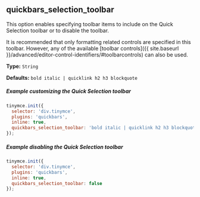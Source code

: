 ## quickbars_selection_toolbar

This option enables specifying toolbar items to include on the Quick Selection toolbar or to disable the toolbar. 

It is recommended that only formatting related controls are specified in this toolbar. However, any of the available [toolbar controls]({{ site.baseurl }}/advanced/editor-control-identifiers/#toolbarcontrols) can also be used.

**Type:** `String`

**Defaults:** `bold italic | quicklink h2 h3 blockquote`

##### Example customizing the Quick Selection toolbar

```js
tinymce.init({
  selector: 'div.tinymce',
  plugins: 'quickbars',
  inline: true,
  quickbars_selection_toolbar: 'bold italic | quicklink h2 h3 blockquote'
});
```

##### Example disabling the Quick Selection toolbar

```js
tinymce.init({
  selector: 'div.tinymce',
  plugins: 'quickbars',
  inline: true,
  quickbars_selection_toolbar: false
});
```
